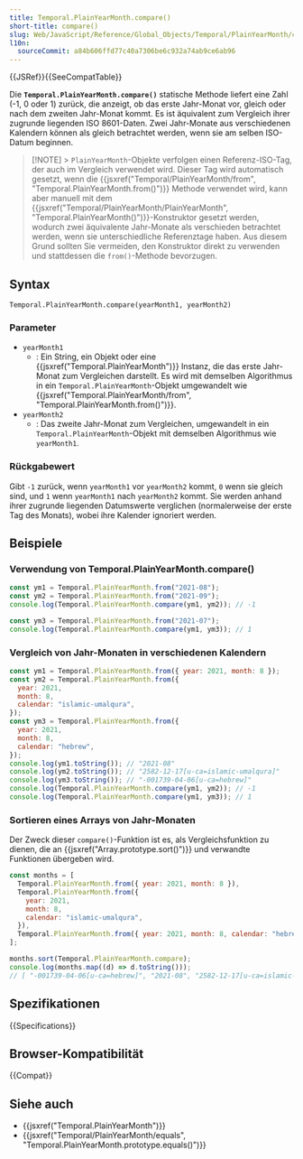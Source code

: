 ```yaml
---
title: Temporal.PlainYearMonth.compare()
short-title: compare()
slug: Web/JavaScript/Reference/Global_Objects/Temporal/PlainYearMonth/compare
l10n:
  sourceCommit: a84b606ffd77c40a7306be6c932a74ab9ce6ab96
---
```


{{JSRef}}{{SeeCompatTable}}

Die **`Temporal.PlainYearMonth.compare()`** statische Methode liefert eine Zahl (-1, 0 oder 1) zurück, die anzeigt, ob das erste Jahr-Monat vor, gleich oder nach dem zweiten Jahr-Monat kommt. Es ist äquivalent zum Vergleich ihrer zugrunde liegenden ISO 8601-Daten. Zwei Jahr-Monate aus verschiedenen Kalendern können als gleich betrachtet werden, wenn sie am selben ISO-Datum beginnen.

> [!NOTE] > `PlainYearMonth`-Objekte verfolgen einen Referenz-ISO-Tag, der auch im Vergleich verwendet wird. Dieser Tag wird automatisch gesetzt, wenn die {{jsxref("Temporal/PlainYearMonth/from", "Temporal.PlainYearMonth.from()")}} Methode verwendet wird, kann aber manuell mit dem {{jsxref("Temporal/PlainYearMonth/PlainYearMonth", "Temporal.PlainYearMonth()")}}-Konstruktor gesetzt werden, wodurch zwei äquivalente Jahr-Monate als verschieden betrachtet werden, wenn sie unterschiedliche Referenztage haben. Aus diesem Grund sollten Sie vermeiden, den Konstruktor direkt zu verwenden und stattdessen die `from()`-Methode bevorzugen.

## Syntax

```js-nolint
Temporal.PlainYearMonth.compare(yearMonth1, yearMonth2)
```

### Parameter

- `yearMonth1`
  - : Ein String, ein Objekt oder eine {{jsxref("Temporal.PlainYearMonth")}} Instanz, die das erste Jahr-Monat zum Vergleichen darstellt. Es wird mit demselben Algorithmus in ein `Temporal.PlainYearMonth`-Objekt umgewandelt wie {{jsxref("Temporal.PlainYearMonth/from", "Temporal.PlainYearMonth.from()")}}.
- `yearMonth2`
  - : Das zweite Jahr-Monat zum Vergleichen, umgewandelt in ein `Temporal.PlainYearMonth`-Objekt mit demselben Algorithmus wie `yearMonth1`.

### Rückgabewert

Gibt `-1` zurück, wenn `yearMonth1` vor `yearMonth2` kommt, `0` wenn sie gleich sind, und `1` wenn `yearMonth1` nach `yearMonth2` kommt. Sie werden anhand ihrer zugrunde liegenden Datumswerte verglichen (normalerweise der erste Tag des Monats), wobei ihre Kalender ignoriert werden.

## Beispiele

### Verwendung von Temporal.PlainYearMonth.compare()

```js
const ym1 = Temporal.PlainYearMonth.from("2021-08");
const ym2 = Temporal.PlainYearMonth.from("2021-09");
console.log(Temporal.PlainYearMonth.compare(ym1, ym2)); // -1

const ym3 = Temporal.PlainYearMonth.from("2021-07");
console.log(Temporal.PlainYearMonth.compare(ym1, ym3)); // 1
```

### Vergleich von Jahr-Monaten in verschiedenen Kalendern

```js
const ym1 = Temporal.PlainYearMonth.from({ year: 2021, month: 8 });
const ym2 = Temporal.PlainYearMonth.from({
  year: 2021,
  month: 8,
  calendar: "islamic-umalqura",
});
const ym3 = Temporal.PlainYearMonth.from({
  year: 2021,
  month: 8,
  calendar: "hebrew",
});
console.log(ym1.toString()); // "2021-08"
console.log(ym2.toString()); // "2582-12-17[u-ca=islamic-umalqura]"
console.log(ym3.toString()); // "-001739-04-06[u-ca=hebrew]"
console.log(Temporal.PlainYearMonth.compare(ym1, ym2)); // -1
console.log(Temporal.PlainYearMonth.compare(ym1, ym3)); // 1
```

### Sortieren eines Arrays von Jahr-Monaten

Der Zweck dieser `compare()`-Funktion ist es, als Vergleichsfunktion zu dienen, die an {{jsxref("Array.prototype.sort()")}} und verwandte Funktionen übergeben wird.

```js
const months = [
  Temporal.PlainYearMonth.from({ year: 2021, month: 8 }),
  Temporal.PlainYearMonth.from({
    year: 2021,
    month: 8,
    calendar: "islamic-umalqura",
  }),
  Temporal.PlainYearMonth.from({ year: 2021, month: 8, calendar: "hebrew" }),
];

months.sort(Temporal.PlainYearMonth.compare);
console.log(months.map((d) => d.toString()));
// [ "-001739-04-06[u-ca=hebrew]", "2021-08", "2582-12-17[u-ca=islamic-umalqura]" ]
```

## Spezifikationen

{{Specifications}}

## Browser-Kompatibilität

{{Compat}}

## Siehe auch

- {{jsxref("Temporal.PlainYearMonth")}}
- {{jsxref("Temporal/PlainYearMonth/equals", "Temporal.PlainYearMonth.prototype.equals()")}}
